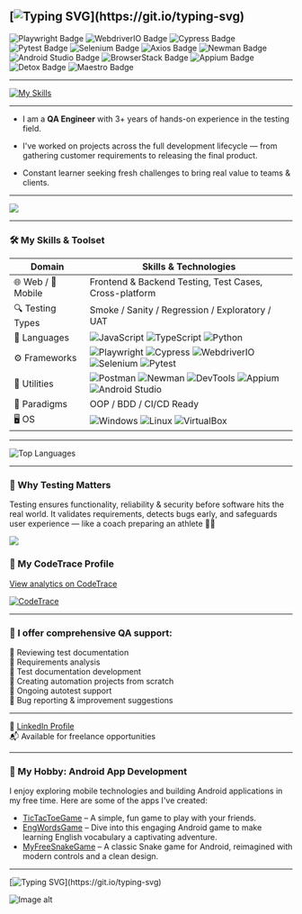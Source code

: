 [![Typing SVG](https://readme-typing-svg.demolab.com?font=Press+Start+2P&color=00CED1&size=20&pause=700&width=700&lines=Hello+👋+Let's+Build+Quality+Together!)](https://git.io/typing-svg)
---
<p align="left">
  <img src="https://img.shields.io/badge/Playwright-2F3F4C?style=for-the-badge&logo=playwright&logoColor=white" alt="Playwright Badge"/>
  <img src="https://img.shields.io/badge/WebdriverIO-B9DF20?style=for-the-badge&logo=webdriverio&logoColor=white" alt="WebdriverIO Badge"/>
  <img src="https://img.shields.io/badge/Cypress-17202C?style=for-the-badge&logo=cypress&logoColor=white" alt="Cypress Badge"/>
  <img src="https://img.shields.io/badge/Pytest-0A5B8A?style=for-the-badge&logo=pytest&logoColor=white" alt="Pytest Badge"/>
  <img src="https://img.shields.io/badge/Selenium-43B02A?style=for-the-badge&logo=selenium&logoColor=white" alt="Selenium Badge"/>
  <img src="https://img.shields.io/badge/Axios-5A29E4?style=for-the-badge&logo=axios&logoColor=white" alt="Axios Badge"/>
  <img src="https://img.shields.io/badge/Newman-F0542D?style=for-the-badge&logo=postman&logoColor=white" alt="Newman Badge"/>
  <img src="https://img.shields.io/badge/Android%20Studio-3DDC84?style=for-the-badge&logo=android-studio&logoColor=white" alt="Android Studio Badge"/>
  <img src="https://img.shields.io/badge/BrowserStack-FF9933?style=for-the-badge&logo=browserstack&logoColor=white" alt="BrowserStack Badge"/>
  <img src="https://img.shields.io/badge/Appium-434857?style=for-the-badge&logo=appium&logoColor=white" alt="Appium Badge"/>
  <img src="https://img.shields.io/badge/Detox-009688?style=for-the-badge&logoColor=white" alt="Detox Badge"/>
  <img src="https://img.shields.io/badge/Maestro-4D93C3?style=for-the-badge&logoColor=white" alt="Maestro Badge"/>
</p>

---
[![My Skills](https://skillicons.dev/icons?i=js,ts,py,ai,cypress,selenium,git,vscode,androidstudio,githubactions,mysql,jenkins,gherkin,docker,npm,postman,figma,discord,linux&perline=19)](https://skillicons.dev)

---

-  I am a **QA Engineer** with 3+ years of hands-on experience in the testing field.

-  I've worked on projects across the full development lifecycle — from gathering customer requirements to releasing the final product.

-  Constant learner seeking fresh challenges to bring real value to teams & clients.

---

![](https://github.com/SerhiiQAA/SerhiiQAA/blob/main/TestPlay.apng)

---

### 🛠️ My Skills & Toolset

| Domain             | Skills & Technologies                                                                                         |
|--------------------|---------------------------------------------------------------------------------------------------------------|
| 🌐 Web / 📱 Mobile   | Frontend & Backend Testing, Test Cases, Cross-platform                                                       |
| 🔍 Testing Types     | Smoke / Sanity / Regression / Exploratory / UAT                                                               |
| 🧪 Languages         | ![JavaScript](https://img.shields.io/badge/-JavaScript-black?logo=javascript) ![TypeScript](https://img.shields.io/badge/-TypeScript-blue?logo=typescript) ![Python](https://img.shields.io/badge/-Python-yellow?logo=python) |
| ⚙️ Frameworks        | ![Playwright](https://img.shields.io/badge/-Playwright-2e2e2e?logo=playwright) ![Cypress](https://img.shields.io/badge/-Cypress-555555?logo=cypress) ![WebdriverIO](https://img.shields.io/badge/-WebdriverIO-red?logo=webdriverio) ![Selenium](https://img.shields.io/badge/-Selenium-green?logo=selenium) ![Pytest](https://img.shields.io/badge/-Pytest-black?logo=python) |
| 🧰 Utilities         | ![Postman](https://img.shields.io/badge/-Postman-orange?logo=postman) ![Newman](https://img.shields.io/badge/-Newman-lightgrey?logo=newman) ![DevTools](https://img.shields.io/badge/-DevTools-informational?logo=googlechrome) ![Appium](https://img.shields.io/badge/-Appium-753fc9?logo=appium) ![Android Studio](https://img.shields.io/badge/-Android%20Studio-green?logo=androidstudio) |
| 🔧 Paradigms         | OOP / BDD / CI/CD Ready                                                                                       |
| 🖥️ OS                | ![Windows](https://img.shields.io/badge/-Windows-blue?logo=windows) ![Linux](https://img.shields.io/badge/-Linux-black?logo=linux) ![VirtualBox](https://img.shields.io/badge/-VirtualBox-grey?logo=virtualbox) |


---

![Top Languages](https://github-readme-stats.vercel.app/api/top-langs/?username=SerhiiQAA&layout=compact&theme=radical)


---

### 📝 Why Testing Matters

Testing ensures functionality, reliability & security before software hits the real world. It validates requirements, detects bugs early, and safeguards user experience — like a coach preparing an athlete 🏋️‍♂️

![](https://github.com/SerhiiQAA/SerhiiQAA/blob/main/image_461d661da4.png)

### 🔗 My CodeTrace Profile  
[View analytics on CodeTrace](https://codetrace.com/users/SerhiiQAA)

[![CodeTrace](https://img.shields.io/badge/CodeTrace-Profile-blue?style=for-the-badge&logo=github)](https://codetrace.com/users/SerhiiQAA)

---

### 👔 I offer comprehensive QA support:

🔹  Reviewing test documentation  
🔹  Requirements analysis  
🔹  Test documentation development  
🔹  Creating automation projects from scratch  
🔹  Ongoing autotest support  
🔹  Bug reporting & improvement suggestions

---

🔗 [LinkedIn Profile](https://www.linkedin.com/in/serhiiqaengineer/)  
📬 Available for freelance opportunities

---

### 📱 My Hobby: Android App Development 

I enjoy exploring mobile technologies and building Android applications in my free time. Here are some of the apps I've created:

- [TicTacToeGame](https://github.com/SerhiiQA/RecipeSwipe) – A simple, fun game to play with your friends.
- [EngWordsGame](https://github.com/SerhiiQAA/EngWordsGame) – Dive into this engaging Android game to make learning English vocabulary a captivating adventure.
- [MyFreeSnakeGame](https://github.com/SerhiiQA/TaskFlow) – A classic Snake game for Android, reimagined with modern controls and a clean design.

---

[![Typing SVG](https://readme-typing-svg.demolab.com?font=Press+Start+2P&color=00CED1&size=18&pause=700&width=800&lines=Keep+the+Vibe+Alive!)](https://git.io/typing-svg)

![Image alt](https://github.com/SerhiiQAA/SerhiiQAA/blob/main/SpaceMan1.apng)
